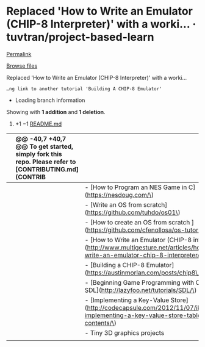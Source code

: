 # Replaced 'How to Write an Emulator \(CHIP-8 Interpreter\)' with a worki… · tuvtran/project-based-learn

[Permalink](replaced-how-to-write-an-emulator-chip-8-interpreter-with-a-worki...-tuvtran-project-based-learn.md)

[Browse files](https://github.com/tuvtran/project-based-learning/tree/b62fe0db5dbe6cec972da42ff629a3475b954104)

 Replaced 'How to Write an Emulator \(CHIP-8 Interpreter\)' with a worki…

```text
…ng link to another tutorial 'Building A CHIP-8 Emulator'
```

* Loading branch information

 Showing with **1 addition** and **1 deletion**.

1.  +1 −1 [README.md](replaced-how-to-write-an-emulator-chip-8-interpreter-with-a-worki...-tuvtran-project-based-learn.md#diff-b335630551682c19a781afebcf4d07bf978fb1f8ac04c6bf87428ed5106870f5)

|  | @@ -40,7 +40,7 @@ To get started, simply fork this repo. Please refer to \[CONTRIBUTING.md\]\(CONTRIB |  |
| :--- | :--- | :--- |
|  |  |  - \[How to Program an NES Game in C\]\(https://nesdoug.com/\) |
|  |  |  - \[Write an OS from scratch\]\(https://github.com/tuhdo/os01\) |
|  |  |  - \[How to create an OS from scratch \]\(https://github.com/cfenollosa/os-tutorial\) |
|  |  |  - \[How to Write an Emulator \(CHIP-8 interpreter\)\]\(http://www.multigesture.net/articles/how-to-write-an-emulator-chip-8-interpreter/\) |
|  |  |  - \[Building a CHIP-8 Emulator\]\(https://austinmorlan.com/posts/chip8\_emulator/\) |
|  |  |  - \[Beginning Game Programming with C++ and SDL\]\(http://lazyfoo.net/tutorials/SDL/\) |
|  |  |  - \[Implementing a Key-Value Store\]\(http://codecapsule.com/2012/11/07/ikvs-implementing-a-key-value-store-table-of-contents/\) |
|  |  |  - Tiny 3D graphics projects |
|  |  |  |

